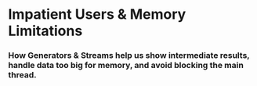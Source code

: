 # Impatient Users & Memory Limitations

### How Generators & Streams help us show intermediate results, handle data too big for memory, and avoid blocking the main thread.
